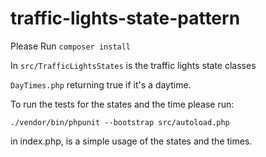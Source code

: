 # traffic-lights-state-pattern

Please Run `composer install`

In `src/TrafficLightsStates` is the traffic lights state classes

`DayTimes.php` returning  true if it's a daytime.


To run the tests for the states and the time please run:

`./vendor/bin/phpunit --bootstrap src/autoload.php`

in index.php, is a simple usage of the states and the times.
